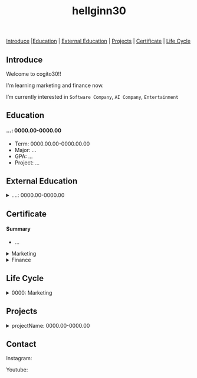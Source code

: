 <header>
  <h1>hellginn30</h1>
</header>

<nav>
  <p>
    <a href="#intro">Introduce</a> |<a href="#education">Education</a> | 
    <a href="#external_education">External Education</a> | <a href="#projects">Projects</a> | <a href="#certificate">Certificate</a> | <a href="#life_cycle">Life Cycle</a>
  </p>
</nav>

<main>
  <article>
    <h2 id="intro">Introduce</h2>
    <div>
      <p>Welcome to cogito30!!</p>
      <p>I'm learning marketing and finance now.</p>
      <p>I’m currently interested in <code>Software Company</code>, <code>AI Company</code>, <code>Entertainment</code></p>
    </div>
  </article>

  <article id="education">
    <h2>Education</h2>
    <div>
      <h4>...: 0000.00-0000.00</h4>
      <ul>
        <li>Term: 0000.00.00-0000.00.00</li>
        <li>Major: ...</li>
        <li>GPA: ...</li>
        <li>Project: ...</li>
      </ul>
    </div>
  </article>
  
  <article id="external_education">
    <h2>External Education</h2>
    <div>
      <details>
        <summary>....: 0000.00-0000.00</summary>
        <ul>
          <li>Term: 0000.00.00-0000.00.00(00days) </li>
          <li>Organizer: ...</li>
          <li>Domain: ...</li>
          <li>Detail: </li>
          <ul>
            <li>
            <li>...</li>
          </ul>
          <li>[Result] projectName</li>
        </ul>
      </details>
    </div>
  </article>

  <article id="certificate">
    <h2>Certificate</h2>
    <div>
      <h4>Summary</h4>
      <ul>
        <li>...</li>
      </ul>
    </div>
    <div>
      <details>
        <summary>Marketing</summary>
        <ul>
          <li>...(0000.00.00)</li>
        </ul>
      </details>
    </div>
    <div>
      <details>
        <summary>Finance</summary>
        <ul>
          <li>...(0000.00.00)</li>
        </ul>
      </details>
    </div>
  </article>

<article id="life_cycle">
    <h2>Life Cycle</h2>
    <div>
      <details>
        <summary>0000: Marketing</summary>
        <ul>
          <li>0000.00: </li>
        </ul>
      </details>
    </div>
  </article>

  <article id="projects">
    <h2>Projects</h2>
    <div>
      <details>
        <summary>projectName: 0000.00-0000.00</summary>
        <ul>
          <li>Term: 0000.00.00 - 0000.00.00(00일)</li>
          <li>Domain: </li>
          <li>Company: </li>
          <ol type="1">
            <li>...</li>
          </ol>
          <li>Features</li>
          <ul>
            <li>...</li>
          </ul>
          <li>[GitHub] projectLink</li>
        </ul>
      </details>
    </div>
  </article>
  
</main>

<footer>
    <article>
    <h2>Contact</h2>
    <div>
      <p>Instagram: </p>
      <p>Youtube: </p> 
    </div>
  </article>
</footer>
